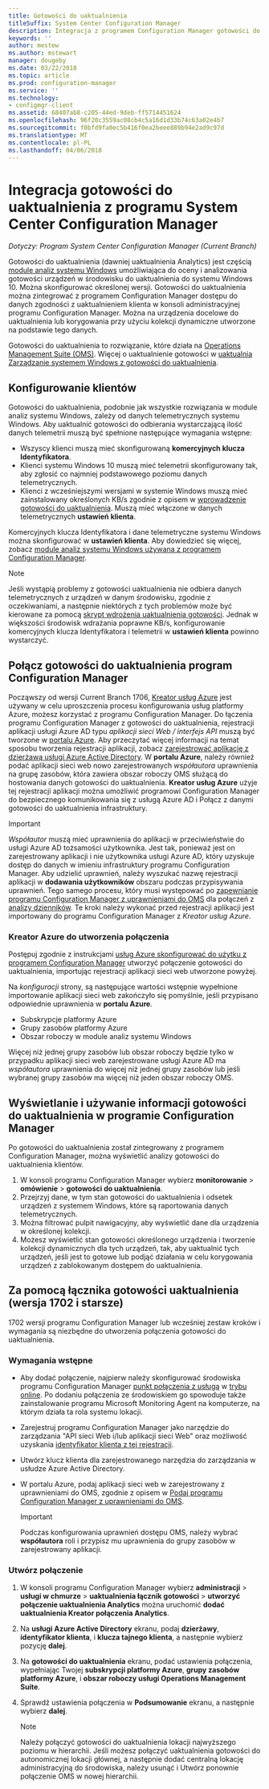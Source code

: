 ```yaml
---
title: Gotowości do uaktualnienia
titleSuffix: System Center Configuration Manager
description: Integracja z programem Configuration Manager gotowości do uaktualnienia. Dane zgodności z uaktualnieniem dostępu w konsoli administracyjnej. Urządzenia docelowe dla uaktualnienia lub korygowania.
keywords: ''
author: mestew
ms.author: mstewart
manager: dougeby
ms.date: 03/22/2018
ms.topic: article
ms.prod: configuration-manager
ms.service: ''
ms.technology:
- configmgr-client
ms.assetid: 68407ab8-c205-44ed-9deb-ff5714451624
ms.openlocfilehash: 96f20c3559ac08cb4c5a16d1d33b74c63a02e4b7
ms.sourcegitcommit: f0bfd9fa0ec5b416f0ea2beee889b94e2ad9c97d
ms.translationtype: MT
ms.contentlocale: pl-PL
ms.lasthandoff: 04/06/2018
---
```

# <a name="integrate-upgrade-readiness-with-system-center-configuration-manager"></a>Integracja gotowości do uaktualnienia z programu System Center Configuration Manager

*Dotyczy: Program System Center Configuration Manager (Current Branch)*

Gotowości do uaktualnienia (dawniej uaktualnienia Analytics) jest częścią [module analiz systemu Windows](https://www.microsoft.com/WindowsForBusiness/windows-analytics) umożliwiająca do oceny i analizowania gotowości urządzeń w środowisku do uaktualnienia do systemu Windows 10. Można skonfigurować określonej wersji. Gotowości do uaktualnienia można zintegrować z programem Configuration Manager dostępu do danych zgodności z uaktualnieniem klienta w konsoli administracyjnej programu Configuration Manager. Można na urządzenia docelowe do uaktualnienia lub korygowania przy użyciu kolekcji dynamiczne utworzone na podstawie tego danych.

Gotowości do uaktualnienia to rozwiązanie, które działa na [Operations Management Suite (OMS)](/azure/operations-management-suite/operations-management-suite-overview). Więcej o uaktualnienie gotowości w [uaktualnia Zarządzanie systemem Windows z gotowości do uaktualnienia](/windows/deployment/upgrade/manage-windows-upgrades-with-upgrade-readiness).

<!--
>[!WARNING]
>For Upgrade Readiness to function within Configuration Manager, you must upgrade to Configuration Manager version 1802. The Upgrade Readiness Connector will no longer function in Configuration Manager versions earlier than 1802. 
SMS.507205 Pulled 4/5/18 -->


## <a name="configure-clients"></a>Konfigurowanie klientów

Gotowości do uaktualnienia, podobnie jak wszystkie rozwiązania w module analiz systemu Windows, zależy od danych telemetrycznych systemu Windows. Aby uaktualnić gotowości do odbierania wystarczającą ilość danych telemetrii muszą być spełnione następujące wymagania wstępne:

- Wszyscy klienci muszą mieć skonfigurowaną **komercyjnych klucza Identyfikatora**. 
- Klienci systemu Windows 10 muszą mieć telemetrii skonfigurowany tak, aby zgłosić co najmniej podstawowego poziomu danych telemetrycznych.
-  Klienci z wcześniejszymi wersjami w systemie Windows muszą mieć zainstalowany określonych KB/s zgodnie z opisem w [wprowadzenie gotowości do uaktualnienia](/windows/deployment/upgrade/upgrade-readiness-get-started#deploy-the-compatibility-update-and-related-kbs). Muszą mieć włączone w danych telemetrycznych **ustawień klienta**.

Komercyjnych klucza Identyfikatora i dane telemetryczne systemu Windows można skonfigurować w **ustawień klienta**. Aby dowiedzieć się więcej, zobacz [module analiz systemu Windows używana z programem Configuration Manager](../monitor-windows-analytics.md).

>[!NOTE]
>Jeśli wystąpią problemy z gotowości uaktualnienia nie odbiera danych telemetrycznych z urządzeń w danym środowisku, zgodnie z oczekiwaniami, a następnie niektórych z tych problemów może być kierowane za pomocą [skrypt wdrożenia uaktualnienia gotowości](/windows/deployment/upgrade/upgrade-readiness-deployment-script). Jednak w większości środowisk wdrażania poprawne KB/s, konfigurowanie komercyjnych klucza Identyfikatora i telemetrii w **ustawień klienta** powinno wystarczyć.

## <a name="connect-configuration-manager-to-upgrade-readiness"></a>Połącz gotowości do uaktualnienia program Configuration Manager

Począwszy od wersji Current Branch 1706, [Kreator usług Azure](../../../servers/deploy/configure/azure-services-wizard.md) jest używany w celu uproszczenia procesu konfigurowania usług platformy Azure, możesz korzystać z programu Configuration Manager. Do łączenia programu Configuration Manager z gotowości do uaktualnienia, rejestracji aplikacji usługi Azure AD typu *aplikacji sieci Web / interfejs API* muszą być tworzone w [portalu Azure](https://portal.azure.com). Aby przeczytać więcej informacji na temat sposobu tworzenia rejestracji aplikacji, zobacz [zarejestrować aplikację z dzierżawą usługi Azure Active Directory](/azure/active-directory/active-directory-app-registration). W **portalu Azure**, należy również podać aplikacji sieci web nowo zarejestrowanych *współautora* uprawnienia na grupę zasobów, która zawiera obszar roboczy OMS służącą do hostowania danych gotowości do uaktualnienia. **Kreator usług Azure** użyje tej rejestracji aplikacji można umożliwić programowi Configuration Manager do bezpiecznego komunikowania się z usługą Azure AD i Połącz z danymi gotowości do uaktualnienia infrastruktury.

>[!IMPORTANT]
>*Współautor* muszą mieć uprawnienia do aplikacji w przeciwieństwie do usługi Azure AD tożsamości użytkownika. Jest tak, ponieważ jest on zarejestrowany aplikacji i nie użytkownika usługi Azure AD, który uzyskuje dostęp do danych w imieniu infrastruktury programu Configuration Manager. Aby udzielić uprawnień, należy wyszukać nazwę rejestracji aplikacji w **dodawania użytkowników** obszaru podczas przypisywania uprawnień. Tego samego procesu, który musi występować po [zapewnianie programu Configuration Manager z uprawnieniami do OMS](https://docs.microsoft.com/azure/log-analytics/log-analytics-sccm#provide-configuration-manager-with-permissions-to-oms) dla połączeń z [analizy dzienników](https://docs.microsoft.com/azure/log-analytics/log-analytics-sccm). Te kroki należy wykonać przed rejestracji aplikacji jest importowany do programu Configuration Manager z *Kreator usług Azure*.

### <a name="use-the-azure-wizard-to-create-the-connection"></a>Kreator Azure do utworzenia połączenia

Postępuj zgodnie z instrukcjami [usług Azure skonfigurować do użytku z programem Configuration Manager](../../../servers/deploy/configure/azure-services-wizard.md) utworzyć połączenie gotowości do uaktualnienia, importując rejestracji aplikacji sieci web utworzone powyżej. 

Na *konfiguracji* strony, są następujące wartości wstępnie wypełnione importowanie aplikacji sieci web zakończyło się pomyślnie, jeśli przypisano odpowiednie uprawnienia w **portalu Azure**. 
-  Subskrypcje platformy Azure
-  Grupy zasobów platformy Azure
-  Obszar roboczy w module analiz systemu Windows

Więcej niż jednej grupy zasobów lub obszar roboczy będzie tylko w przypadku aplikacji sieci web zarejestrowane usługi Azure AD ma *współautora* uprawnienia do więcej niż jednej grupy zasobów lub jeśli wybranej grupy zasobów ma więcej niż jeden obszar roboczy OMS.
 
## <a name="view-and-use-upgrade-readiness-information-in-configuration-manager"></a>Wyświetlanie i używanie informacji gotowości do uaktualnienia w programie Configuration Manager

Po gotowości do uaktualnienia został zintegrowany z programem Configuration Manager, można wyświetlić analizy gotowości do uaktualnienia klientów.

1. W konsoli programu Configuration Manager wybierz **monitorowanie** > **omówienie** > **gotowości do uaktualnienia**.
2. Przejrzyj dane, w tym stan gotowości do uaktualnienia i odsetek urządzeń z systemem Windows, które są raportowania danych telemetrycznych.
3. Można filtrować pulpit nawigacyjny, aby wyświetlić dane dla urządzenia w określonej kolekcji.
4. Możesz wyświetlić stan gotowości określonego urządzenia i tworzenie kolekcji dynamicznych dla tych urządzeń, tak, aby uaktualnić tych urządzeń, jeśli jest to gotowe lub podjąć działania w celu korygowania urządzeń z zablokowanym dostępem do uaktualnienia.

## <a name="using-the-upgrade-readiness-connector-version-1702-and-earlier"></a>Za pomocą łącznika gotowości uaktualnienia (wersja 1702 i starsze)

1702 wersji programu Configuration Manager lub wcześniej zestaw kroków i wymagania są niezbędne do utworzenia połączenia gotowości do uaktualnienia.

### <a name="prerequisites"></a>Wymagania wstępne

- Aby dodać połączenie, najpierw należy skonfigurować środowiska programu Configuration Manager [punkt połączenia z usługą](/sccm/core/servers/deploy/configure/about-the-service-connection-point) w [trybu online](https://azure.microsoft.com/documentation/articles/resource-group-create-service-principal-portal/). Po dodaniu połączenia ze środowiskiem go spowoduje także zainstalowanie programu Microsoft Monitoring Agent na komputerze, na którym działa ta rola systemu lokacji.
- Zarejestruj programu Configuration Manager jako narzędzie do zarządzania "API sieci Web i/lub aplikacji sieci Web" oraz możliwość uzyskania [identyfikator klienta z tej rejestracji](https://azure.microsoft.com/documentation/articles/active-directory-integrating-applications/).
- Utwórz klucz klienta dla zarejestrowanego narzędzia do zarządzania w usłudze Azure Active Directory.
- W portalu Azure, podaj aplikacji sieci web w zarejestrowany z uprawnieniami do OMS, zgodnie z opisem w [Podaj programu Configuration Manager z uprawnieniami do OMS](https://azure.microsoft.com/documentation/articles/log-analytics-sccm/#provide-configuration-manager-with-permissions-to-oms).

    > [!IMPORTANT]
    > Podczas konfigurowania uprawnień dostępu OMS, należy wybrać **współautora** roli i przypisz mu uprawnienia do grupy zasobów w zarejestrowany aplikacji.

### <a name="create-the-connection"></a>Utwórz połączenie

1.  W konsoli programu Configuration Manager wybierz **administracji** > **usługi w chmurze** > **uaktualnienia łącznik gotowości** > **utworzyć połączenie uaktualnienia Analytics** można uruchomić **dodać uaktualnienia Kreator połączenia Analytics**.
3.  Na **usługi Azure Active Directory** ekranu, podaj **dzierżawy**, **identyfikator klienta**, i **klucza tajnego klienta**, a następnie wybierz pozycję **dalej**.
4.  Na **gotowości do uaktualnienia** ekranu, podać ustawienia połączenia, wypełniając Twojej **subskrypcji platformy Azure**, **grupy zasobów platformy Azure**, i **obszar roboczy usługi Operations Management Suite**.
5.  Sprawdź ustawienia połączenia w **Podsumowanie** ekranu, a następnie wybierz **dalej**.

    > [!NOTE]
    > Należy połączyć gotowości do uaktualnienia lokacji najwyższego poziomu w hierarchii. Jeśli możesz połączyć uaktualnienia gotowości do autonomicznej lokacji głównej, a następnie dodać centralną lokację administracyjną do środowiska, należy usunąć i Utwórz ponownie połączenie OMS w nowej hierarchii.
